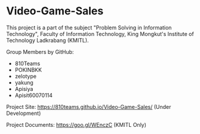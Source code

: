 # Video-Game-Sales
This project is a part of the subject "Problem Solving in Information Technology", Faculty of Information Technology, King Mongkut's Institute of Technology Ladkrabang (KMITL).

Group Members by GitHub:
- 810Teams
- POKINBKK
- zelotype
- yakung
- Apisiya
- Apisit60070114
  
Project Site: https://810teams.github.io/Video-Game-Sales/ (Under Development)

Project Documents: https://goo.gl/WEnczC (KMITL Only)
